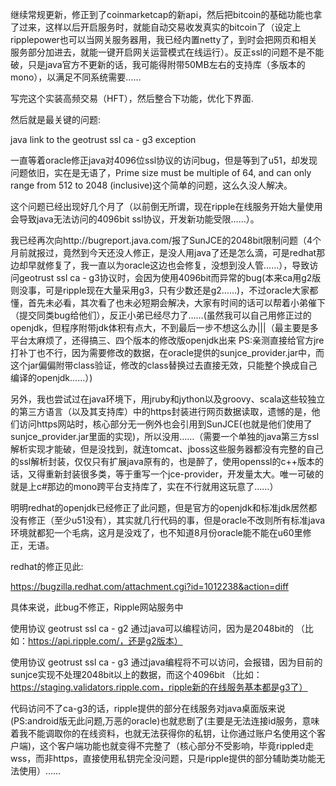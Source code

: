 ﻿
继续常规更新，修正到了coinmarketcap的新api，然后把bitcoin的基础功能也拿了过来，这样以后开启服务时，就能自动交易收发真实的bitcoin了（设定上ripplepower也可以当网关服务器用，我已经内置netty了，到时会把网页和相关服务部分加进去，就能一键开启网关运营模式在线运行）。反正ssl的问题不是不能破，只是java官方不更新的话，我可能得附带50MB左右的支持库（多版本的mono），以满足不同系统需要……

写完这个实装高频交易（HFT），然后整合下功能，优化下界面.

然后就是最关键的问题:

java link to the geotrust ssl ca - g3 exception

一直等着oracle修正java对4096位ssl协议的访问bug，但是等到了u51，却发现问题依旧，实在是无语了，Prime size must be multiple of 64, and can only range from 512 to 2048 (inclusive)这个简单的问题，这么久没人解决。

这个问题已经出现好几个月了（以前倒无所谓，现在ripple在线服务开始大量使用会导致java无法访问的4096bit ssl协议，开发新功能受限……）。

我已经再次向http://bugreport.java.com/报了SunJCE的2048bit限制问题（4个月前就报过，竟然到今天还没人修正，是没人用java了还是怎么滴，可是redhat那边却早就修复了，我一直以为oracle这边也会修复，没想到没人管……），导致访问geotrust ssl ca - g3协议时，会因为使用4096bit而异常的bug(本来ca用g2版则没事，可是ripple现在大量采用g3，只有少数还是g2……)，不过oracle大家都懂，首先未必看，其次看了也未必短期会解决，大家有时间的话可以帮着小弟催下（提交同类bug给他们），反正小弟已经尽力了……(虽然我可以自己用修正过的openjdk，但程序附带jdk体积有点大，不到最后一步不想这么办|||（最主要是多平台太麻烦了，还得搞三、四个版本的修改版openjdk出来 PS:亲测直接给官方jre打补丁也不行，因为需要修改的数据，在oracle提供的sunjce_provider.jar中，而这个jar偏偏附带class验证，修改的class替换过去直接无效，只能整个换成自己编译的openjdk……）)

另外，我也尝试过在java环境下，用jruby和jython以及groovy、scala这些较独立的第三方语言（以及其支持库）中的https封装进行网页数据读取，遗憾的是，他们访问https网站时，核心部分无一例外也会引用到SunJCE(也就是他们使用了sunjce_provider.jar里面的实现)，所以没用……（需要一个单独的java第三方ssl解析实现才能破，但是没找到，就连tomcat、jboss这些服务器都没有完整的自己的ssl解析封装，仅仅只有扩展java原有的，也是醉了，使用openssl的c++版本的话，又得重新封装很多类，等于重写一个jce-provider，开发量太大。唯一可破的就是上c#那边的mono跨平台支持库了，实在不行就用这玩意了……）

明明redhat的openjdk已经修正了此问题，但是官方的openjdk和标准jdk居然都没有修正（至少u51没有），其实就几行代码的事，但是oracle不改则所有标准java环境就都犯一个毛病，这月是没戏了，也不知道8月份oracle能不能在u60里修正，无语。

redhat的修正见此:

https://bugzilla.redhat.com/attachment.cgi?id=1012238&action=diff

具体来说，此bug不修正，Ripple网站服务中

使用协议 geotrust ssl ca - g2 通过java可以编程访问，因为是2048bit的 （比如：https://api.ripple.com/，还是g2版本）

使用协议 geotrust ssl ca - g3 通过java编程将不可以访问，会报错，因为目前的sunjce实现不处理2048bit以上的数据，而这个4096bit （比如：https://staging.validators.ripple.com，ripple新的在线服务基本都是g3了）

代码访问不了ca-g3的话，ripple提供的部分在线服务对java桌面版来说(PS:android版无此问题,万恶的oracle)也就悲剧了(主要是无法连接id服务，意味着我不能调取你的在线资料，也就无法获得你的私钥，让你通过账户名使用这个客户端)，这个客户端功能也就变得不完整了（核心部分不受影响，毕竟rippled走wss，而非https，直接使用私钥完全没问题，只是ripple提供的部分辅助类功能无法使用）……

